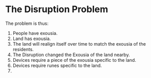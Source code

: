 # The Disruption Problem

The problem is thus:

1. People have exousia.
2. Land has exousia.
3. The land will realign itself over time to match the exousia of the residents.
4. The Disruption changed the Exousia of the land nearby.
5. Devices require a piece of the exousia specific to the land.
6. Devices require runes specific to the land.
7.